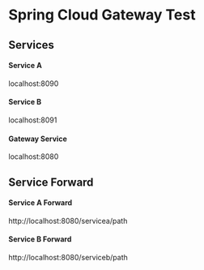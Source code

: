# Spring Cloud Gateway Test


## Services

#### Service A
localhost:8090

#### Service B
localhost:8091

#### Gateway Service
localhost:8080

## Service Forward

#### Service A Forward
http://localhost:8080/servicea/path

#### Service B Forward
http://localhost:8080/serviceb/path